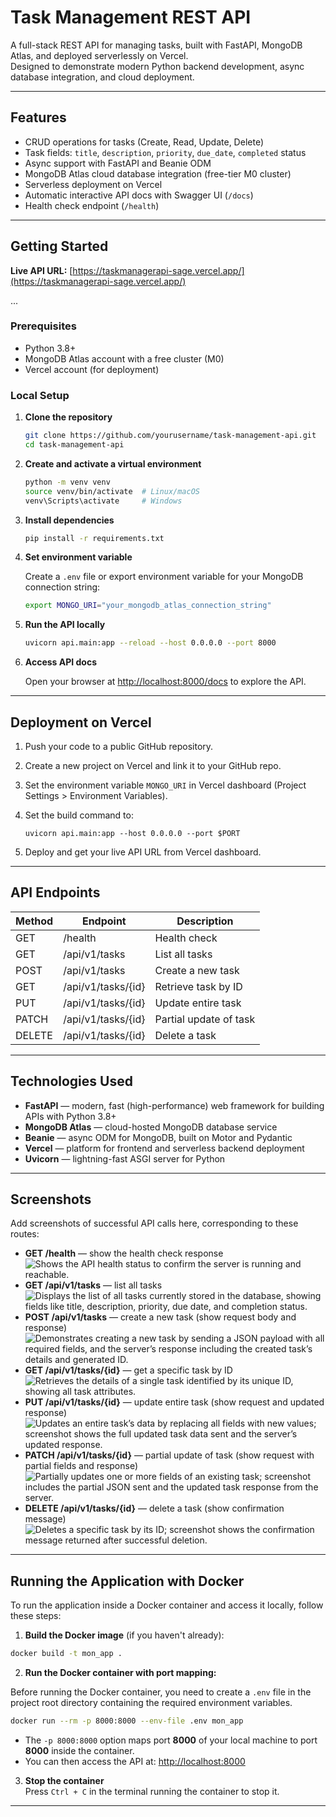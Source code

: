 # Task Management REST API

A full-stack REST API for managing tasks, built with FastAPI, MongoDB Atlas, and deployed serverlessly on Vercel.  
Designed to demonstrate modern Python backend development, async database integration, and cloud deployment.

---

## Features

- CRUD operations for tasks (Create, Read, Update, Delete)  
- Task fields: `title`, `description`, `priority`, `due_date`, `completed` status  
- Async support with FastAPI and Beanie ODM  
- MongoDB Atlas cloud database integration (free-tier M0 cluster)  
- Serverless deployment on Vercel  
- Automatic interactive API docs with Swagger UI (`/docs`)  
- Health check endpoint (`/health`)  

---

## Getting Started

**Live API URL:** [https://taskmanagerapi-sage.vercel.app/](https://taskmanagerapi-sage.vercel.app/)

...

### Prerequisites

- Python 3.8+  
- MongoDB Atlas account with a free cluster (M0)  
- Vercel account (for deployment)  

### Local Setup

1. **Clone the repository**

   ```bash
   git clone https://github.com/yourusername/task-management-api.git
   cd task-management-api
   ```

2. **Create and activate a virtual environment**

   ```bash
   python -m venv venv
   source venv/bin/activate  # Linux/macOS
   venv\Scripts\activate     # Windows
   ```

3. **Install dependencies**

   ```bash
   pip install -r requirements.txt
   ```

4. **Set environment variable**

   Create a `.env` file or export environment variable for your MongoDB connection string:

   ```bash
   export MONGO_URI="your_mongodb_atlas_connection_string"
   ```

5. **Run the API locally**

   ```bash
   uvicorn api.main:app --reload --host 0.0.0.0 --port 8000
   ```

6. **Access API docs**

   Open your browser at [http://localhost:8000/docs](http://localhost:8000/docs) to explore the API.

---

## Deployment on Vercel

1. Push your code to a public GitHub repository.  
2. Create a new project on Vercel and link it to your GitHub repo.  
3. Set the environment variable `MONGO_URI` in Vercel dashboard (Project Settings > Environment Variables).  
4. Set the build command to:

   ```
   uvicorn api.main:app --host 0.0.0.0 --port $PORT
   ```

5. Deploy and get your live API URL from Vercel dashboard.

---

## API Endpoints

| Method | Endpoint               | Description                |
|--------|------------------------|----------------------------|
| GET    | /health                | Health check               |
| GET    | /api/v1/tasks          | List all tasks             |
| POST   | /api/v1/tasks          | Create a new task          |
| GET    | /api/v1/tasks/{id}     | Retrieve task by ID        |
| PUT    | /api/v1/tasks/{id}     | Update entire task         |
| PATCH  | /api/v1/tasks/{id}     | Partial update of task     |
| DELETE | /api/v1/tasks/{id}     | Delete a task              |

---

## Technologies Used

- **FastAPI** — modern, fast (high-performance) web framework for building APIs with Python 3.8+  
- **MongoDB Atlas** — cloud-hosted MongoDB database service  
- **Beanie** — async ODM for MongoDB, built on Motor and Pydantic  
- **Vercel** — platform for frontend and serverless backend deployment  
- **Uvicorn** — lightning-fast ASGI server for Python  

---

## Screenshots

Add screenshots of successful API calls here, corresponding to these routes:

- **GET /health** — show the health check response 
 ![Shows the API health status to confirm the server is running and reachable.](images/GETHEALTH.png)
- **GET /api/v1/tasks** — list all tasks  
 ![Displays the list of all tasks currently stored in the database, showing fields like title, description, priority, due date, and completion status.](images/GETALLTASKS.png)
- **POST /api/v1/tasks** — create a new task (show request body and response) 
 ![Demonstrates creating a new task by sending a JSON payload with all required fields, and the server’s response including the created task’s details and generated ID.](images/POST.png) 
- **GET /api/v1/tasks/{id}** — get a specific task by ID  
 ![ Retrieves the details of a single task identified by its unique ID, showing all task attributes.](images/GETID.png)
- **PUT /api/v1/tasks/{id}** — update entire task (show request and updated response)
 ![Updates an entire task’s data by replacing all fields with new values; screenshot shows the full updated task data sent and the server’s updated response.](images/PUT.png)  
- **PATCH /api/v1/tasks/{id}** — partial update of task (show request with partial fields and response)
 ![Partially updates one or more fields of an existing task; screenshot includes the partial JSON sent and the updated task response from the server.](images/PATCH.png)  
- **DELETE /api/v1/tasks/{id}** — delete a task (show confirmation message)
 ![Deletes a specific task by its ID; screenshot shows the confirmation message returned after successful deletion.](images/DELETE.png)

---
## Running the Application with Docker

To run the application inside a Docker container and access it locally, follow these steps:

1. **Build the Docker image** (if you haven't already):

```bash
docker build -t mon_app .
```

2. **Run the Docker container with port mapping:**

Before running the Docker container, you need to create a `.env` file in the project root directory containing the required environment variables.

```bash
docker run --rm -p 8000:8000 --env-file .env mon_app
```

- The `-p 8000:8000` option maps port **8000** of your local machine to port **8000** inside the container.
- You can then access the API at: [http://localhost:8000](http://localhost:8000)

3. **Stop the container**  
Press `Ctrl + C` in the terminal running the container to stop it.

---
